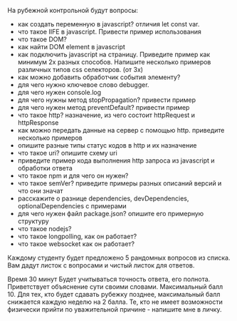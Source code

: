 На рубежной контрольной будут вопросы:

* как создать переменную в javascript?
отличия let const var.
* что такое IIFE в javascript. Привести пример использования
* что такое DOM?
* как найти DOM element в javascript
* как подключить javascript на страницу. Приведите пример как минимум 2х разных способов.
Напишите несколько примеров различных типов css селекторов. (от 3х)
* как можно добавить обработчик события элементу?
* для чего нужно ключевое слово debugger.
* для чего нужен console.log
* для чего нужны метод stopPropagation? привести пример
* для чего нужен метод preventDefault? привести пример
* что такое http? назначение, из чего состоит httpRequest и httpResponse
* как можно передать данные на сервер с помощью http. приведите несколько примеров
* опишите разные типы статус кодов в http и их назначение
* что такое uri? опишите схему uri
* приведите пример кода выполнения http запроса из javascript и обработки ответа
* что такое npm и для чего он нужен?
* что такое semVer? приведите примеры разных описаний версий и что они значат
* расскажите о разнице dependencies, devDependencies, optionalDependencies с примерами
* для чего нужен файл package.json? опишите его примерную структуру
* что такое nodejs?
* что такое longpolling, как он работает?
* что такое websocket как он работает?

Каждому студенту будет предложено 5 рандомных вопросов из списка. Вам дадут листок с вопросами и чистый листок для ответов.

Время 30 минут
Будет учитываться точность ответа, его полнота. Приветствует объяснение сути своими словами.
Максимальный балл 10.
Для тех, кто будет сдавать рубежку позднее, максимальный балл снижается каждую неделю на 2 балла.
Те, кто не имеет возможности физически прийти по уважительной причине - напишите мне в личку.
